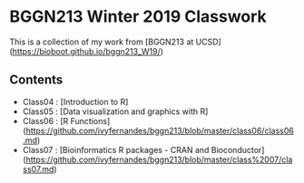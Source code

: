 # BGGN213 Winter 2019 Classwork

This is a collection of my work from [BGGN213 at UCSD] (https://bioboot.github.io/bggn213_W19/)

## Contents
- Class04 : [Introduction to R] 
- Class05 : [Data visualization and graphics with R] 
- Class06 : [R Functions] (https://github.com/ivyfernandes/bggn213/blob/master/class06/class06.md)
- Class07 : [Bioinformatics R packages - CRAN and Bioconductor] (https://github.com/ivyfernandes/bggn213/blob/master/class%2007/class07.md)
